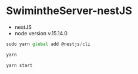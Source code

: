 # SwimintheServer-nestJS

- nestJS
- node version v.15.14.0

```javascript
sudo yarn global add @nestjs/cli

yarn

yarn start
```
